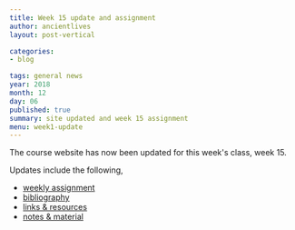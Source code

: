 ```yaml
---
title: Week 15 update and assignment
author: ancientlives
layout: post-vertical

categories:
- blog

tags: general news
year: 2018
month: 12
day: 06
published: true
summary: site updated and week 15 assignment
menu: week1-update
---
```


The course website has now been updated for this week's class, week 15.

Updates include the following,

* [weekly assignment](/weekly_assignment)
* [bibliography](/bibliography)
* [links & resources](/links)
* [notes & material](/notes)
